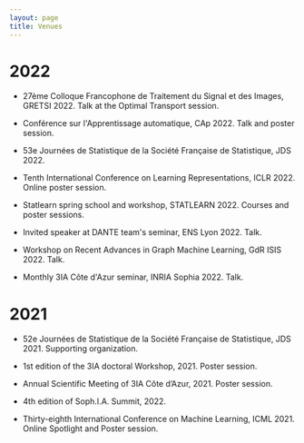 ```yaml
---
layout: page
title: Venues
---
```



# 2022

* 27ème Colloque Francophone de Traitement du Signal et des Images, GRETSI 2022. Talk at the Optimal Transport session. 

* Conférence sur l'Apprentissage automatique, CAp 2022. Talk and poster session.

* 53e Journées de Statistique de la Société Française de Statistique, JDS 2022.

* Tenth International Conference on Learning Representations, ICLR 2022. Online poster session. 

* Statlearn spring school and workshop, STATLEARN 2022. Courses and poster sessions.

* Invited speaker at DANTE team's seminar, ENS Lyon 2022. Talk.

* Workshop on Recent Advances in Graph Machine Learning, GdR ISIS 2022. Talk.

* Monthly 3IA Côte d'Azur seminar, INRIA Sophia 2022. Talk.



# 2021



*  52e Journées de Statistique de la Société Française de Statistique, JDS 2021. Supporting organization.

*  1st edition of the 3IA doctoral Workshop, 2021. Poster session.

*  Annual Scientific Meeting of 3IA Côte d’Azur, 2021. Poster session.

*  4th edition of Soph.I.A. Summit, 2022.

*  Thirty-eighth International Conference on Machine Learning, ICML 2021. Online Spotlight and Poster session.